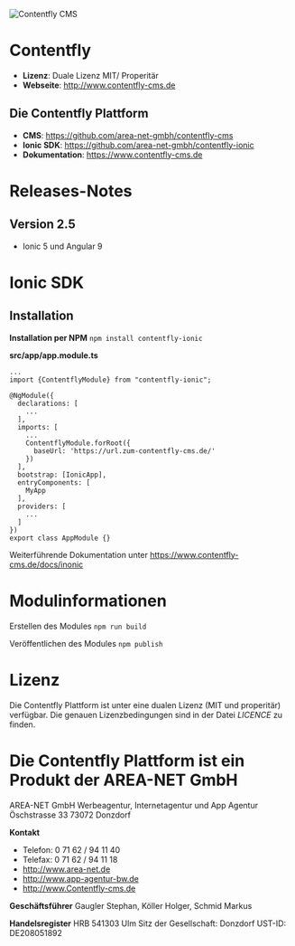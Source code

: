![Contentfly CMS](https://www.contentfly-cms.de/file/get/7d937604-23e2-11e8-b76e-00ac10d52400)

# Contentfly
- **Lizenz**: Duale Lizenz MIT/ Properitär
- **Webseite**: http://www.contentfly-cms.de

## Die Contentfly Plattform

- **CMS**: https://github.com/area-net-gmbh/contentfly-cms
- **Ionic SDK**: https://github.com/area-net-gmbh/contentfly-ionic
- **Dokumentation**: https://www.contentfly-cms.de

# Releases-Notes

## Version 2.5

- Ionic 5 und Angular 9

# Ionic SDK

## Installation

**Installation per NPM**
`npm install contentfly-ionic`

**src/app/app.module.ts**
```
...
import {ContentflyModule} from "contentfly-ionic";

@NgModule({
  declarations: [
    ...
  ],
  imports: [
    ...
    ContentflyModule.forRoot({
      baseUrl: 'https://url.zum-contentfly-cms.de/'
    })
  ],
  bootstrap: [IonicApp],
  entryComponents: [
    MyApp
  ],
  providers: [
    ...
  ]
})
export class AppModule {}

```

Weiterführende Dokumentation unter https://www.contentfly-cms.de/docs/inonic

# Modulinformationen

Erstellen des Modules
`npm run build`

Veröffentlichen des Modules
`npm publish`

# Lizenz

Die Contentfly Plattform ist unter eine dualen Lizenz (MIT und properitär) verfügbar. Die genauen Lizenzbedingungen sind in der Datei _LICENCE_ zu finden.

# Die Contentfly Plattform ist ein Produkt der AREA-NET GmbH

AREA-NET GmbH
Werbeagentur, Internetagentur und App Agentur
Öschstrasse 33
73072 Donzdorf

**Kontakt**

- Telefon: 0 71 62 / 94 11 40
- Telefax: 0 71 62 / 94 11 18
- http://www.area-net.de
- http://www.app-agentur-bw.de
- http://www.Contentfly-cms.de


**Geschäftsführer**
Gaugler Stephan, Köller Holger, Schmid Markus

**Handelsregister**
HRB 541303 Ulm
Sitz der Gesellschaft: Donzdorf
UST-ID: DE208051892




